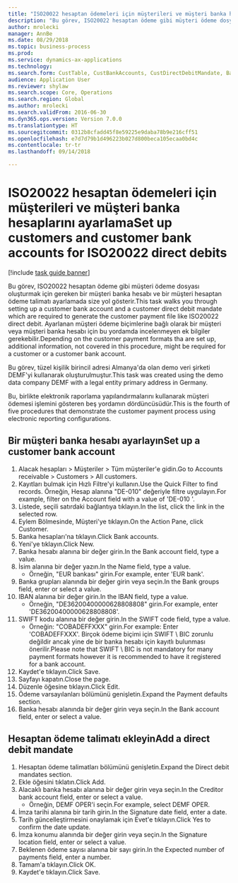 ```yaml
--- 
title: "ISO20022 hesaptan ödemeleri için müşterileri ve müşteri banka hesaplarını ayarlama"
description: "Bu görev, ISO20022 hesaptan ödeme gibi müşteri ödeme dosyası oluşturmak için gereken bir müşteri banka hesabı ve bir müşteri hesaptan ödeme talimatı ayarlamada size yol gösterir."
author: mrolecki
manager: AnnBe
ms.date: 08/29/2018
ms.topic: business-process
ms.prod: 
ms.service: dynamics-ax-applications
ms.technology: 
ms.search.form: CustTable, CustBankAccounts, CustDirectDebitMandate, BankAccountTableLookUp,  LogisticsAddressCityLookup
audience: Application User
ms.reviewer: shylaw
ms.search.scope: Core, Operations
ms.search.region: Global
ms.author: mrolecki
ms.search.validFrom: 2016-06-30
ms.dyn365.ops.version: Version 7.0.0
ms.translationtype: HT
ms.sourcegitcommit: 0312b8cfadd45f8e59225e9daba78b9e216cff51
ms.openlocfilehash: e7d7d79b1d496223b027d800beca105ecaa0bd4c
ms.contentlocale: tr-tr
ms.lasthandoff: 09/14/2018

---
```

# <a name="set-up-customers-and-customer-bank-accounts-for-iso20022-direct-debits"></a><span data-ttu-id="162d1-103">ISO20022 hesaptan ödemeleri için müşterileri ve müşteri banka hesaplarını ayarlama</span><span class="sxs-lookup"><span data-stu-id="162d1-103">Set up customers and customer bank accounts for ISO20022 direct debits</span></span>

[!include [task guide banner](../../includes/task-guide-banner.md)]

<span data-ttu-id="162d1-104">Bu görev, ISO20022 hesaptan ödeme gibi müşteri ödeme dosyası oluşturmak için gereken bir müşteri banka hesabı ve bir müşteri hesaptan ödeme talimatı ayarlamada size yol gösterir.</span><span class="sxs-lookup"><span data-stu-id="162d1-104">This task walks you through setting up a customer bank account and a customer direct debit mandate which are required to generate the customer payment file like ISO20022 direct debit.</span></span> <span data-ttu-id="162d1-105">Ayarlanan müşteri ödeme biçimlerine bağlı olarak bir müşteri veya müşteri banka hesabı için bu yordamda incelenmeyen ek bilgiler gerekebilir.</span><span class="sxs-lookup"><span data-stu-id="162d1-105">Depending on the customer payment formats tha are set up, additional information, not covered in this procedure, might be required for a customer or a customer bank account.</span></span> 

<span data-ttu-id="162d1-106">Bu görev, tüzel kişilik birincil adresi Almanya'da olan demo veri şirketi DEMF'yi kullanarak oluşturulmuştur.</span><span class="sxs-lookup"><span data-stu-id="162d1-106">This task was created using the demo data company DEMF with a legal entity primary address in Germany.</span></span>



<span data-ttu-id="162d1-107">Bu, birlikte elektronik raporlama yapılandırmalarını kullanarak müşteri ödemesi işlemini gösteren beş yordamın dördüncüsüdür.</span><span class="sxs-lookup"><span data-stu-id="162d1-107">This is the fourth of five procedures that demonstrate the customer payment process using electronic reporting configurations.</span></span>


## <a name="set-up-a-customer-bank-account"></a><span data-ttu-id="162d1-108">Bir müşteri banka hesabı ayarlayın</span><span class="sxs-lookup"><span data-stu-id="162d1-108">Set up a customer bank account</span></span>
1. <span data-ttu-id="162d1-109">Alacak hesapları > Müşteriler > Tüm müşteriler'e gidin.</span><span class="sxs-lookup"><span data-stu-id="162d1-109">Go to Accounts receivable > Customers > All customers.</span></span>
2. <span data-ttu-id="162d1-110">Kayıtları bulmak için Hızlı Filtre'yi kullanın.</span><span class="sxs-lookup"><span data-stu-id="162d1-110">Use the Quick Filter to find records.</span></span> <span data-ttu-id="162d1-111">Örneğin, Hesap alanına "DE-010" değeriyle filtre uygulayın.</span><span class="sxs-lookup"><span data-stu-id="162d1-111">For example, filter on the Account field with a value of 'DE-010 '.</span></span>
3. <span data-ttu-id="162d1-112">Listede, seçili satırdaki bağlantıya tıklayın.</span><span class="sxs-lookup"><span data-stu-id="162d1-112">In the list, click the link in the selected row.</span></span>
4. <span data-ttu-id="162d1-113">Eylem Bölmesinde, Müşteri'ye tıklayın.</span><span class="sxs-lookup"><span data-stu-id="162d1-113">On the Action Pane, click Customer.</span></span>
5. <span data-ttu-id="162d1-114">Banka hesapları'na tıklayın.</span><span class="sxs-lookup"><span data-stu-id="162d1-114">Click Bank accounts.</span></span>
6. <span data-ttu-id="162d1-115">Yeni'ye tıklayın.</span><span class="sxs-lookup"><span data-stu-id="162d1-115">Click New.</span></span>
7. <span data-ttu-id="162d1-116">Banka hesabı alanına bir değer girin.</span><span class="sxs-lookup"><span data-stu-id="162d1-116">In the Bank account field, type a value.</span></span>
8. <span data-ttu-id="162d1-117">İsim alanına bir değer yazın.</span><span class="sxs-lookup"><span data-stu-id="162d1-117">In the Name field, type a value.</span></span>
    * <span data-ttu-id="162d1-118">Örneğin, "EUR bankası" girin.</span><span class="sxs-lookup"><span data-stu-id="162d1-118">For example, enter 'EUR bank'.</span></span>  
9. <span data-ttu-id="162d1-119">Banka grupları alanında bir değer girin veya seçin.</span><span class="sxs-lookup"><span data-stu-id="162d1-119">In the Bank groups field, enter or select a value.</span></span>
10. <span data-ttu-id="162d1-120">IBAN alanına bir değer girin.</span><span class="sxs-lookup"><span data-stu-id="162d1-120">In the IBAN field, type a value.</span></span>
    * <span data-ttu-id="162d1-121">Örneğin, "DE36200400000628808808" girin.</span><span class="sxs-lookup"><span data-stu-id="162d1-121">For example, enter 'DE36200400000628808808'.</span></span>  
11. <span data-ttu-id="162d1-122">SWIFT kodu alanına bir değer girin.</span><span class="sxs-lookup"><span data-stu-id="162d1-122">In the SWIFT code field, type a value.</span></span>
    * <span data-ttu-id="162d1-123">Örneğin: "COBADEFFXXX" girin.</span><span class="sxs-lookup"><span data-stu-id="162d1-123">For example: Enter 'COBADEFFXXX'.</span></span>  <span data-ttu-id="162d1-124">Birçok ödeme biçimi için SWIFT \ BIC zorunlu değildir ancak yine de bir banka hesabı için kayıtlı bulunması önerilir.</span><span class="sxs-lookup"><span data-stu-id="162d1-124">Please note that SWIFT \ BIC is not mandatory for many payment formats however it is recommended to have it registered for a bank account.</span></span>  
12. <span data-ttu-id="162d1-125">Kaydet'e tıklayın.</span><span class="sxs-lookup"><span data-stu-id="162d1-125">Click Save.</span></span>
13. <span data-ttu-id="162d1-126">Sayfayı kapatın.</span><span class="sxs-lookup"><span data-stu-id="162d1-126">Close the page.</span></span>
14. <span data-ttu-id="162d1-127">Düzenle öğesine tıklayın.</span><span class="sxs-lookup"><span data-stu-id="162d1-127">Click Edit.</span></span>
15. <span data-ttu-id="162d1-128">Ödeme varsayılanları bölümünü genişletin.</span><span class="sxs-lookup"><span data-stu-id="162d1-128">Expand the Payment defaults section.</span></span>
16. <span data-ttu-id="162d1-129">Banka hesabı alanında bir değer girin veya seçin.</span><span class="sxs-lookup"><span data-stu-id="162d1-129">In the Bank account field, enter or select a value.</span></span>

## <a name="add-a-direct-debit-mandate"></a><span data-ttu-id="162d1-130">Hesaptan ödeme talimatı ekleyin</span><span class="sxs-lookup"><span data-stu-id="162d1-130">Add a direct debit mandate</span></span>
1. <span data-ttu-id="162d1-131">Hesaptan ödeme talimatları bölümünü genişletin.</span><span class="sxs-lookup"><span data-stu-id="162d1-131">Expand the Direct debit mandates section.</span></span>
2. <span data-ttu-id="162d1-132">Ekle öğesini tıklatın.</span><span class="sxs-lookup"><span data-stu-id="162d1-132">Click Add.</span></span>
3. <span data-ttu-id="162d1-133">Alacaklı banka hesabı alanına bir değer girin veya seçin.</span><span class="sxs-lookup"><span data-stu-id="162d1-133">In the Creditor bank account field, enter or select a value.</span></span>
    * <span data-ttu-id="162d1-134">Örneğin, DEMF OPER'i seçin.</span><span class="sxs-lookup"><span data-stu-id="162d1-134">For example, select DEMF OPER.</span></span>  
4. <span data-ttu-id="162d1-135">İmza tarihi alanına bir tarih girin.</span><span class="sxs-lookup"><span data-stu-id="162d1-135">In the Signature date field, enter a date.</span></span>
5. <span data-ttu-id="162d1-136">Tarih güncelleştirmesini onaylamak için Evet'e tıklayın.</span><span class="sxs-lookup"><span data-stu-id="162d1-136">Click Yes to confirm the date update.</span></span>
6. <span data-ttu-id="162d1-137">İmza konumu alanında bir değer girin veya seçin.</span><span class="sxs-lookup"><span data-stu-id="162d1-137">In the Signature location field, enter or select a value.</span></span>
7. <span data-ttu-id="162d1-138">Beklenen ödeme sayısı alanına bir sayı girin.</span><span class="sxs-lookup"><span data-stu-id="162d1-138">In the Expected number of payments field, enter a number.</span></span>
8. <span data-ttu-id="162d1-139">Tamam'a tıklayın.</span><span class="sxs-lookup"><span data-stu-id="162d1-139">Click OK.</span></span>
9. <span data-ttu-id="162d1-140">Kaydet'e tıklayın.</span><span class="sxs-lookup"><span data-stu-id="162d1-140">Click Save.</span></span>


